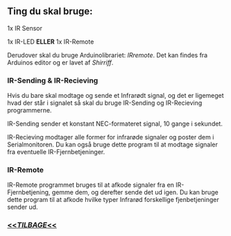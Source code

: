 ## Ting du skal bruge:

1x IR Sensor

1x IR-LED **ELLER** 1x IR-Remote

Derudover skal du bruge Arduinolibrariet: *IRremote*. Det kan findes fra Arduinos editor og er lavet af *Shirriff*.


### IR-Sending & IR-Recieving

Hvis du bare skal modtage og sende et Infrarødt signal, og det er ligemeget hvad der står i signalet så skal du bruge IR-Sending og IR-Recieving programmerne. 

IR-Sending sender et konstant NEC-formateret signal, 10 gange i sekundet.

IR-Recieving modtager alle former for infrarøde signaler og poster dem i Serialmonitoren. Du kan også bruge dette program til at modtage signaler fra eventuelle IR-Fjernbetjeninger.


### IR-Remote

IR-Remote programmet bruges til at afkode signaler fra en IR-Fjernbetjening, gemme dem, og derefter sende det ud igen. Du kan bruge dette program til at afkode hvilke typer Infrarød forskellige fjenbetjeninger sender ud.


### [<<_TILBAGE_<<](README.md)
